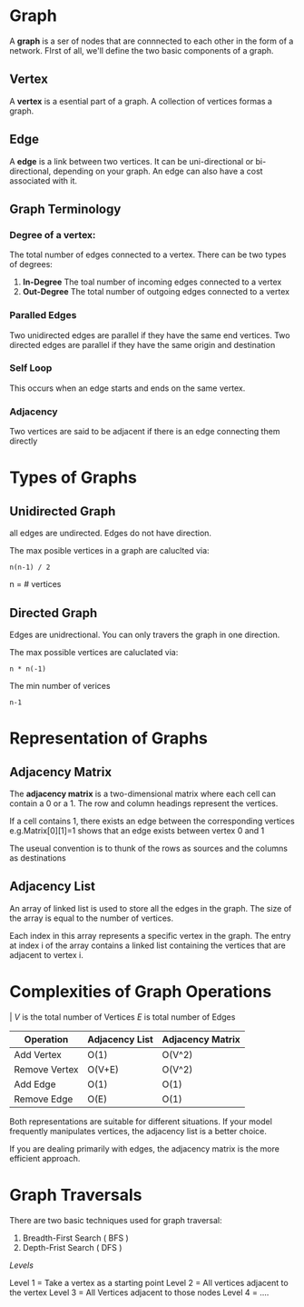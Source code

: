 # Graph

A **graph** is a ser of nodes that are connnected to each other in the form of a network. FIrst of all, we'll define the two basic components of a graph.

## Vertex

A **vertex** is a esential part of a graph. A collection of vertices formas a graph.

## Edge

A **edge** is a link between two vertices. It can be uni-directional or bi-directional, depending on your graph. An edge can also have a cost associated with it.

## Graph Terminology

### Degree of a vertex:

The total number of edges connected to a vertex. There can be two types of degrees:

1. **In-Degree** The toal number of incoming edges connected to a vertex
2. **Out-Degree** The total number of outgoing edges connected to a vertex

### Paralled Edges

Two unidirected edges are parallel if they have the same end vertices.
Two directed edges are parallel if they have the same origin and destination

### Self Loop

This occurs when an edge starts and ends on the same vertex.

### Adjacency

Two vertices are said to be adjacent if there is an edge connecting them directly

# Types of Graphs

## Unidirected Graph

all edges are undirected. Edges do not have direction.

The max posible vertices in a graph are caluclted via:

```
n(n-1) / 2
```

n = # vertices

## Directed Graph

Edges are unidrectional. You can only travers the graph in one direction.

The max possible vertices are caluclated via:

```
n * n(-1)
```

The min number of verices

```
n-1
```

# Representation of Graphs

## Adjacency Matrix

The **adjacency matrix** is a two-dimensional matrix where each cell can contain a 0 or a 1.​ The row and column headings represent the vertices.

If a cell contains 1, there exists an edge between the corresponding vertices e.g.Matrix[0][1]=1 shows that an edge exists between vertex 0 and 1

The useual convention is to thunk of the rows as sources and the columns as destinations

## Adjacency List

An array of linked list is used to store all the edges in the graph. The size of the array is equal to the number of vertices.

Each index in this array represents a specific vertex in the graph. The entry at index i of the array contains a linked list containing the vertices that are adjacent to vertex i.

# Complexities of Graph Operations

| _V_ is the total number of Vertices _E_ is total number of Edges

| Operation     | Adjacency List | Adjacency Matrix |
| ------------- | -------------- | ---------------- |
| Add Vertex    | O(1)           | O(V^2)           |
| Remove Vertex | O(V+E)         | O(V^2)           |
| Add Edge      | O(1)           | O(1)             |
| Remove Edge   | O(E)           | O(1)             |

Both representations are suitable for different situations. If your model frequently manipulates vertices, the adjacency list is a better choice.

If you are dealing primarily with edges, the adjacency matrix is the more efficient approach.

# Graph Traversals

There are two basic techniques used for graph traversal:

1. Breadth-First Search ( BFS )
1. Depth-Frist Search ( DFS )

_Levels_

Level 1 = Take a vertex as a starting point
Level 2 = All vertices adjacent to the vertex
Level 3 = All Vertices adjacent to those nodes
Level 4 = ....
